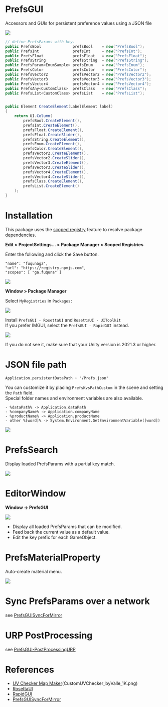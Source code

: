 # PrefsGUI
Accessors and GUIs for persistent preference values using a JSON file

![](Documentation~/PrefsGUI.gif)

```csharp
// define PrefsParams with key.
public PrefsBool              prefsBool    = new("PrefsBool");
public PrefsInt               prefsInt     = new("PrefsInt");
public PrefsFloat             prefsFloat   = new("PrefsFloat");
public PrefsString            prefsString  = new("PrefsString");
public PrefsParam<EnumSample> prefsEnum    = new("PrefsEnum");
public PrefsColor             prefsColor   = new("PrefsColor");
public PrefsVector2           prefsVector2 = new("PrefsVector2");
public PrefsVector3           prefsVector3 = new("PrefsVector3");
public PrefsVector4           prefsVector4 = new("PrefsVector4");
public PrefsAny<CustomClass>  prefsClass   = new("PrefsClass");
public PrefsList<CustomClass> prefsList    = new("PrefsList");


public Element CreateElement(LabelElement label)
{
    return UI.Column(
        prefsBool.CreateElement(),
        prefsInt.CreateElement(),
        prefsFloat.CreateElement(),
        prefsFloat.CreateSlider(),
        prefsString.CreateElement(),
        prefsEnum.CreateElement(),
        prefsColor.CreateElement(),
        prefsVector2.CreateElement(),
        prefsVector2.CreateSlider(),
        prefsVector3.CreateElement(),
        prefsVector3.CreateSlider(),
        prefsVector4.CreateElement(),
        prefsVector4.CreateSlider(),
        prefsClass.CreateElement(),
        prefsList.CreateElement()
    );
}
```

# Installation

This package uses the [scoped registry] feature to resolve package dependencies. 

[scoped registry]: https://docs.unity3d.com/Manual/upm-scoped.html


**Edit > ProjectSettings... > Package Manager > Scoped Registries**

Enter the following and click the Save button.

```
"name": "fuqunaga",
"url": "https://registry.npmjs.com",
"scopes": [ "ga.fuquna" ]
```
![](Documentation~/2022-04-12-17-29-38.png)


**Window > Package Manager**

Select `MyRegistries` in `Packages:`

![](Documentation~/2022-04-12-17-40-26.png)

Install `PrefsGUI - RosettaUI` and `RosettaUI - UIToolkit`  
If you prefer IMGUI, select the `PrefsGUI - RapidGUI` instead.

![](Documentation~/2022-04-21-17-00-54.png)

If you do not see it, make sure that your Unity version is 2021.3 or higher.


# JSON file path
```
Application.persistentDataPath + "/Prefs.json"
```

You can customize it by placing `PrefsKvsPathCustom` in the scene and setting the `Path` field.  
Special folder names and environment variables are also available.

```
- %dataPath% -> Application.dataPath
- %companyName% -> Application.companyName
- %productName% -> Application.productName
- other %[word]% -> System.Environment.GetEnvironmentVariable([word])
```

![](Documentation~/2022-07-05-15-47-42.png)


# PrefsSearch

Display loaded PrefsParams with a partial key match.

![](Documentation~/PrefsSearch.gif)


# EditorWindow

**Window -> PrefsGUI**

![](Documentation~/editorwindow.gif)

- Display all loaded PrefsParams that can be modified.
- Feed back the current value as a default value.
- Edit the key prefix for each GameObject.


# PrefsMaterialProperty

Auto-create material menu.

![](Documentation~/prefsmaterialproperty.gif)


# Sync PrefsParams over a network

see [PrefsGUISyncForMirror](https://github.com/fuqunaga/PrefsGUISyncForMirror)

# URP PostProcessing

see [PrefsGUI-PostProcessingURP](https://github.com/fuqunaga/PrefsGUI-PostProcessingURP)

# References
- [UV Checker Map Maker](http://uvchecker.byvalle.com/)(CustomUVChecker_byValle_1K.png)
- [RosettaUI](https://github.com/fuqunaga/RosettaUI)
- [RapidGUI](https://github.com/fuqunaga/RapidGUI)
- [PrefsGUISyncForMirror](https://github.com/fuqunaga/PrefsGUISyncForMirror)
